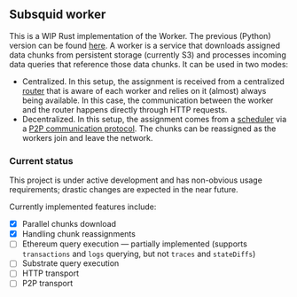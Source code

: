 ## Subsquid worker
This is a WIP Rust implementation of the Worker. The previous (Python) version can be found [here](https://github.com/subsquid/archive.py/tree/master).
A worker is a service that downloads assigned data chunks from persistent storage (currently S3) and processes incoming data queries that reference those data chunks. It can be used in two modes:
- Centralized. In this setup, the assignment is received from a centralized [router](https://github.com/subsquid/archive-router/tree/main/crates/router) that is aware of each worker and relies on it (almost) always being available. In this case, the communication between the worker and the router happens directly through HTTP requests.
- Decentralized. In this setup, the assignment comes from a [scheduler](https://github.com/subsquid/archive-router/tree/b01d86aaf9fb5e14b16c3d24eb7419d413ce8b46/crates/network-scheduler) via a [P2P communication protocol](https://github.com/subsquid/subsquid-network/tree/main/transport). The chunks can be reassigned as the workers join and leave the network.

### Current status
This project is under active development and has non-obvious usage requirements; drastic changes are expected in the near future.

Currently implemented features include:
- [x] Parallel chunks download
- [x] Handling chunk reassignments
- [ ] Ethereum query execution — partially implemented (supports `transactions` and `logs` querying, but not `traces` and `stateDiffs`)
- [ ] Substrate query execution
- [ ] HTTP transport
- [ ] P2P transport
